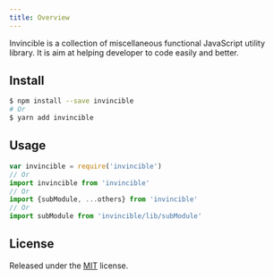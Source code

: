 ```yaml
---
title: Overview
---
```


Invincible is a collection of miscellaneous functional JavaScript utility library. It is aim at helping developer to code easily and better.

## Install

``` bash
$ npm install --save invincible
# Or
$ yarn add invincible
```

## Usage

``` js
var invincible = require('invincible')
// Or
import invincible from 'invincible'
// Or
import {subModule, ...others} from 'invincible'
// Or
import subModule from 'invincible/lib/subModule'
```

## License

Released under the [MIT](https://github.com/chikara-chan/invincible/blob/dev/LICENSE) license.
